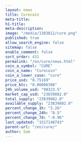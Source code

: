 ```yaml
---
layout: news
title: Curecoin
meta-title: 
h1-title: 
meta-description: 
image: "/media/1383812/cure.png"
published: true
allow_search_engine: false
sitemap: false
enable_comment: false
sort_order: 431
permalink: "/en/cure/news.html"
coin_a_symbol: "CURE"
coin_a_name: "Curecoin"
coin_a_lower_case: "cure"
price_usd: "0.75169"
price_btc: "0.00006398"
24h_volume_usd: "98323.5"
market_cap_usd: "23839882.0"
total_supply: "23839882.0"
available_supply: "23839882.0"
percent_change_1h: "3.26"
percent_change_24h: "8.5"
percent_change_7d: "-0.96"
last_updated: "1517140743"
parent-url: "/en/cure/"
author: Sam
---
```


